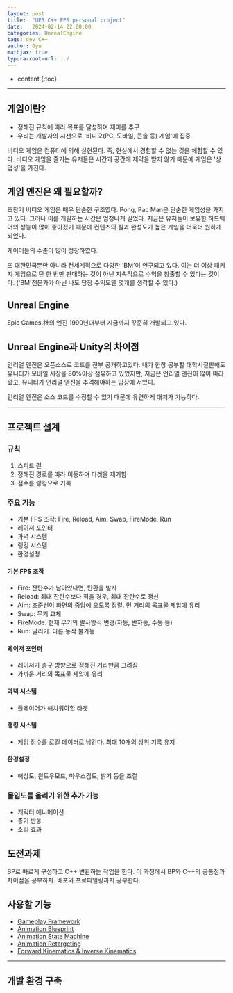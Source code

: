 ```yaml
---
layout: post
title:  "UE5 C++ FPS personal project"
date:   2024-02-14 22:00:00
categories: UnrealEngine
tags: dev C++
author: Gyu
mathjax: true
typora-root-url: ../
---
```


* content
{:toc}

---
## 게임이란?

- 정해진 규칙에 따라 목표를 달성하며 재미를 추구
- 우리는 개발자의 시선으로 '비디오(PC, 모바일, 콘솔 등) 게임'에 집중

비디오 게임은 컴퓨터에 의해 실현된다. 즉, 현실에서 경험할 수 없는 것을 체험할 수 있다.
비디오 게임을 즐기는 유저들은 시간과 공간에 제약을 받지 않기 때문에 게임은 '상업성'을 가진다.

## 게임 엔진은 왜 필요할까?

초창기 비디오 게임은 매우 단순한 구조였다. Pong, Pac Man은 단순한 게임성을 가지고 있다. 그러나 이를 개발하는 시간은 엄청나게 길었다. 지금은 유저들이 보유한 하드웨어의 성능이 많이 좋아졌기 때문에 컨텐츠의 질과 완성도가 높은 게임을 더욱더 원하게 되었다.

게이머들의 수준이 많이 성장하였다.

또 대한민국뿐만 아니라 전세계적으로 다양한 'BM'이 연구되고 있다. 이는 더 이상 패키지 게임으로 단 한 번만 판매하는 것이 아닌 지속적으로 수익을 창출할 수 있다는 것이다. ('BM'전문가가 아닌 나도 당장 수익모델 몇개를 생각할 수 있다.)

## Unreal Engine

Epic Games.社의 엔진 1990년대부터 지금까지 꾸준히 개발되고 있다.

## Unreal Engine과 Unity의 차이점

언리얼 엔진은 오픈소스로 코드를 전부 공개하고있다. 내가 한창 공부할 대학시절만해도 유니티가 모바일 시장을 80%이상 점유하고 있었지만, 지금은 언리얼 엔진이 많이 따라왔고, 유니티가 언리얼 엔진을 추격해야하는 입장에 서있다.

언리얼 엔진은 소스 코드를 수정할 수 있기 때문에 유연하게 대처가 가능하다.

---

## 프로젝트 설계

### 규칙

1. 스피드 런
2. 정해진 경로를 따라 이동하며 타겟을 제거함
3. 점수를 랭킹으로 기록

### 주요 기능

- 기본 FPS 조작: Fire, Reload, Aim, Swap, FireMode, Run
- 레이저 포인터
- 과녁 시스템
- 랭킹 시스템
- 환경설정

#### 기본 FPS 조작

- Fire: 잔탄수가 남아있다면, 탄환을 발사
- Reload: 최대 잔탄수보다 적을 경우, 최대 잔탄수로 갱신
- Aim: 조준선이 화면의 중앙에 오도록 정렬. 먼 거리의 목표물 제압에 유리
- Swap: 무기 교체
- FireMode: 현재 무기의 발사방식 변경(자동, 반자동, 수동 등)
- Run: 달리기. 다른 동작 불가능

#### 레이저 포인터

- 레이저가 총구 방향으로 정해진 거리만큼 그려짐
- 가까운 거리의 목표물 제압에 유리

#### 과녁 시스템

- 플레이어가 해치워야할 타겟

#### 랭킹 시스템

- 게임 점수를 로컬 데이터로 남긴다. 최대 10개의 상위 기록 유지

#### 환경설정

- 해상도, 윈도우모드, 마우스감도, 밝기 등을 조절

### 몰입도를 올리기 위한 추가 기능

- 캐릭터 애니메이션
- 총기 반동
- 소리 효과

## 도전과제

BP로 빠르게 구성하고 C++ 변환하는 작업을 한다. 이 과정에서 BP와 C++의 공통점과 차이점을 공부하자. 배포와 프로파일링까지 공부한다.

## 사용할 기능

- [Gameplay Framework](https://dev.epicgames.com/documentation/ko-kr/unreal-engine/gameplay-framework-in-unreal-engine?application_version=5.3)
- [Animation Blueprint](https://docs.unrealengine.com/4.27/ko/InteractiveExperiences/HowTo/CharacterMovement/Blueprints/AnimBlueprint_Walk/) 
- [Animation State Machine](https://dev.epicgames.com/documentation/ko-kr/unreal-engine/state-machines-in-unreal-engine?application_version=5.3)
- [Animation Retargeting](https://dev.epicgames.com/documentation/ko-kr/unreal-engine/animation-retargeting-in-unreal-engine?application_version=5.3)
- [Forward Kinematics & Inverse Kinematics](https://dev.epicgames.com/documentation/ko-kr/unreal-engine/using-kinematic-bodies-with-simulated-parents-in-unreal-engine?application_version=5.3)

---

## 개발 환경 구축










